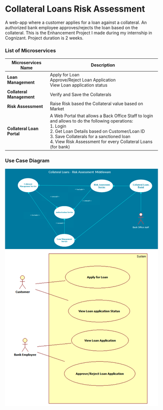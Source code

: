 # Collateral Loans Risk Assessment

A web-app where a customer applies for a loan against a collateral. An authorized bank employee approves/rejects the loan based on the collateral. This is the Enhancement Project I made during my internship in Cognizant. Project duration is 2 weeks.

### List of Microservices

| Microservices Name         | Description                                                                                                                                                                                                                                                                     |
|----------------------------|---------------------------------------------------------------------------------------------------------------------------------------------------------------------------------------------------------------------------------------------------------------------------------|
| **Loan Management**        | Apply for Loan<br/>Approve/Reject Loan Application<br/>View Loan application status                                                                                                                                                                                             |
| **Collateral Management**  | Verify and Save the Collaterals                                                                                                                                                                                                                                                 |
| **Risk Assessment**        | Raise Risk based the Collateral value based on Market                                                                                                                                                                                                                           |
| **Collateral Loan Portal** | A Web Portal that allows a Back Office Staff to login and allows to do the following operations:<br/>1. Login<br/>2. Get Loan Details based on Customer/Loan ID<br/>3. Save Collaterals for a sanctioned loan<br/>4. View Risk Assessment for every Collateral Loans (for bank) |


### Use Case Diagram
![img.png](img.png)
![img_1.png](img_1.png)